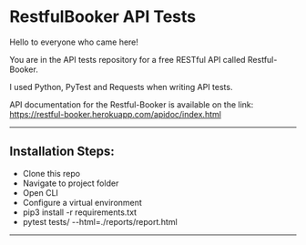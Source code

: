 # RestfulBooker API Tests

Hello to everyone who came here!

You are in the API tests repository for a free RESTful API called Restful-Booker.

I used Python, PyTest and Requests when writing API tests.

API documentation for the Restful-Booker is available on the link: https://restful-booker.herokuapp.com/apidoc/index.html
***
## Installation Steps:
* Clone this repo
* Navigate to project folder
* Open CLI
* Configure a virtual environment
* pip3 install -r requirements.txt
* pytest tests/ --html=./reports/report.html
***
